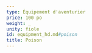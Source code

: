 ```yaml
---
type: Équipement d'aventurier
price: 100 po
weight: _
unity: fiole
id: equipment_hd.md#poison
title: Poison
---
```


